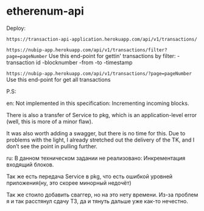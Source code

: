 # etherenum-api

Deploy:

`
https://transaction-api-application.herokuapp.com/api/v1/transactions/
`

`
https://nubip-app.herokuapp.com/api/v1/transactions/filter?page=pageNumber
`
Use this end-point for gettin' transactions by filter:
-transaction id
-blocknumber
-from 
-to
-timestamp

`
https://nubip-app.herokuapp.com/api/v1/transactions/?page=pageNumber
`
Use this end-point for get all transactions 

P.S: 

en:
Not implemented in this specification:
Incrementing incoming blocks.

There is also a transfer of Service to pkg, which is an application-level error (well, this is more of a minor flaw).

It was also worth adding a swagger, but there is no time for this. Due to problems with the light, I already stretched out the delivery of the TK, and I don’t see the point in pulling further.

ru:
В данном техническом задании не реализовано:
Инкрементация входящий блоков.

Так же есть передача Service в pkg, что есть ошибкой уровней приложения(ну, это скорее минорный недочёт)

Так же стоило добавить сваггер, но на это нету времени. Из-за проблем я и так расстянул сдачу ТЗ, да и тянуть дальше уже как-то нечестно.
